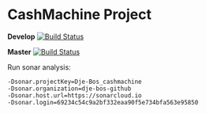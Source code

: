 # CashMachine Project
**Develop** [![Build Status](https://travis-ci.com/Dje-Bos/cashmachine.svg?branch=develop)](https://travis-ci.com/Dje-Bos/cashmachine)

**Master** [![Build Status](https://travis-ci.com/Dje-Bos/cashmachine.svg?branch=master)](https://travis-ci.com/Dje-Bos/cashmachine)  

Run sonar analysis:  
```mvn sonar:sonar 
-Dsonar.projectKey=Dje-Bos_cashmachine 
-Dsonar.organization=dje-bos-github 
-Dsonar.host.url=https://sonarcloud.io 
-Dsonar.login=69234c54c9a2bf332eaa90f5e734bfa563e95850
